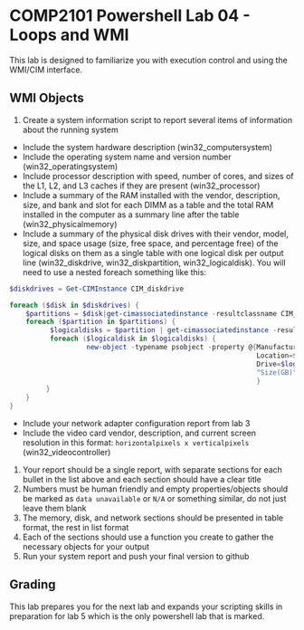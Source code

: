 # COMP2101 Powershell Lab 04 - Loops and WMI
This lab is designed to familiarize you with execution control and using the WMI/CIM interface.

## WMI Objects
1. Create a system information script to report several items of information about the running system
  * Include the system hardware description (win32_computersystem)
  * Include the operating system name and version number (win32_operatingsystem)
  * Include processor description with speed, number of cores, and sizes of the L1, L2, and L3 caches if they are present (win32_processor)
  * Include a summary of the RAM installed with the vendor, description, size, and bank and slot for each DIMM as a table and the total RAM installed in the computer as a summary line after the table (win32_physicalmemory)
  * Include a summary of the physical disk drives with their vendor, model, size, and space usage (size, free space, and percentage free) of the logical disks on them as a single table with one logical disk per output line (win32_diskdrive, win32_diskpartition, win32_logicaldisk). You will need to use a nested foreach something like this:
  
  ```powershell
  $diskdrives = Get-CIMInstance CIM_diskdrive

  foreach ($disk in $diskdrives) {
      $partitions = $disk|get-cimassociatedinstance -resultclassname CIM_diskpartition
      foreach ($partition in $partitions) {
            $logicaldisks = $partition | get-cimassociatedinstance -resultclassname CIM_logicaldisk
            foreach ($logicaldisk in $logicaldisks) {
                     new-object -typename psobject -property @{Manufacturer=$disk.Manufacturer
                                                               Location=$partition.deviceid
                                                               Drive=$logicaldisk.deviceid
                                                               "Size(GB)"=$logicaldisk.size / 1gb -as [int]
                                                               }
           }
      }
  }
  ```
  
  * Include your network adapter configuration report from lab 3
  * Include the video card vendor, description, and current screen resolution in this format: `horizontalpixels x verticalpixels` (win32_videocontroller)
  
1. Your report should be a single report, with separate sections for each bullet in the list above and each section should have a clear title
1. Numbers must be human friendly and empty properties/objects should be marked as `data unavailable` or `N/A` or something similar, do not just leave them blank
1. The memory, disk, and network sections should be presented in table format, the rest in list format
1. Each of the sections should use a function you create to gather the necessary objects for your output
1. Run your system report and push your final version to github

## Grading
This lab prepares you for the next lab and expands your scripting skills in preparation for lab 5 which is the only powershell lab that is marked.
